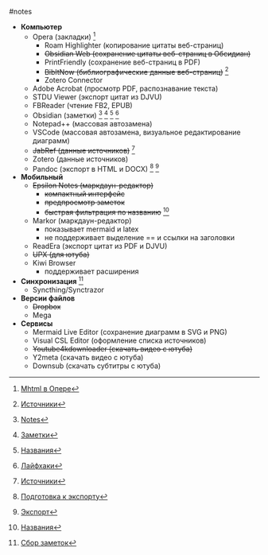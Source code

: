 #notes

* **Компьютер**
	* Opera (закладки) [^1]
		* Roam Highlighter (копирование цитаты веб-страниц)
		* ~~Obsidian Web (сохранение цитаты веб-страниц в Обсидиан)~~
		* PrintFriendly (сохранение веб-страниц в PDF)
		* ~~BibItNow (библиографические данные веб-страниц)~~ [^2]
		* Zotero Connector
	* Adobe Acrobat (просмотр PDF, распознавание текста)
	* STDU Viewer (экспорт цитат из DJVU)
	* FBReader (чтение FB2, EPUB)
	* Obsidian (заметки) [^3] [^4] [^5] [^6]
	* Notepad++ (массовая автозамена)
	* VSCode (массовая автозамена, визуальное редактирование диаграмм)
	* ~~JabRef (данные источников)~~ [^2]
	* Zotero (данные источников)
	* Pandoc (экспорт в HTML и DOCX) [^7] [^8]
* **Мобильный**
	* ~~Epsilon Notes (маркдаун-редактор)~~
		* ~~компактный интерфейс~~
		* ~~предпросмотр заметок~~
		* ~~быстрая фильтрация по названию~~ [^5]
	* Markor (маркдаун-редактор)
		* показывает mermaid и latex
		* не поддерживает выделение == и ссылки на заголовки
	* ReadEra (экспорт цитат из PDF и DJVU)
	* ~~UPX (для ютуба)~~
	* Kiwi Browser
		* поддерживает расширения
* **Синхронизация** [^9]
	* Syncthing/Synctrazor
* **Версии файлов**
	* ~~Dropbox~~
	* Mega
* **Сервисы**
	* Mermaid Live Editor (сохранение диаграмм в SVG и PNG)
	* Visual CSL Editor (оформление списка источников)
	* ~~Youtube4kdownloader (скачать видео с ютуба)~~
	* Y2meta (скачать видео с ютуба)
	* Downsub (скачать субтитры с ютуба)

[^1]: [Mhtml в Опере](2019-1101-0000.Opera.md)  
[^2]: [Источники](2022-0110-0052.Источники.md)  
[^3]: [Notes](2021-1228-1435.Notes.md)  
[^4]: [Заметки](2021-1105-2320.Заметки.md)  
[^5]: [Названия](2022-1019-1354.Названия.md)  
[^6]: [Лайфхаки](2022-1019-1437.Лайфхаки.md)  
[^7]: [Подготовка к экспорту](2022-1019-1118.Подготовка%20к%20экспорту.md)  
[^8]: [Экспорт](2022-0110-0052.Экспорт.md)  
[^9]: [Сбор заметок](2022-1108-1706.Сбор%20заметок.md)  